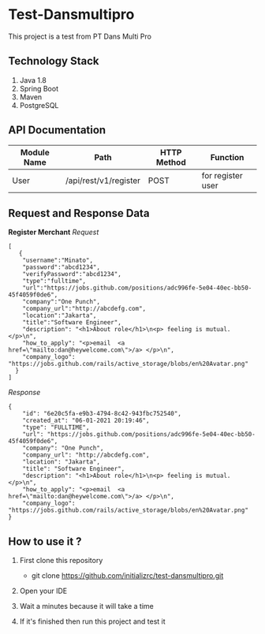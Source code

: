 # Test-Dansmultipro

This project is a test from PT Dans Multi Pro

## Technology Stack
1. Java 1.8
2. Spring Boot
3. Maven
4. PostgreSQL

## API Documentation
| Module Name | Path                  | HTTP Method | Function          |
| ----------- | --------------------- | ----------- | ----------------- |
| User        | /api/rest/v1/register | POST        | for register user |

## Request and Response Data
**Register Merchant**
*Request*
```
[
   {
    "username":"Minato",
    "password":"abcd1234",
    "verifyPassword":"abcd1234",
    "type":"fulltime",
    "url":"https://jobs.github.com/positions/adc996fe-5e04-40ec-bb50-45f4059f0de6",
    "company":"One Punch",
    "company_url":"http://abcdefg.com",
    "location":"Jakarta",
    "title":"Software Engineer",
    "description": "<h1>About role</h1>\n<p> feeling is mutual.</p>\n",
    "how_to_apply": "<p>email  <a href=\"mailto:dan@heywelcome.com\">/a> </p>\n",
    "company_logo": "https://jobs.github.com/rails/active_storage/blobs/en%20Avatar.png"
  }
]
```
*Response*
```
{
    "id": "6e20c5fa-e9b3-4794-8c42-943fbc752540",
    "created_at": "06-01-2021 20:19:46",
    "type": "FULLTIME",
    "url": "https://jobs.github.com/positions/adc996fe-5e04-40ec-bb50-45f4059f0de6",
    "company": "One Punch",
    "company_url": "http://abcdefg.com",
    "location": "Jakarta",
    "title": "Software Engineer",
    "description": "<h1>About role</h1>\n<p> feeling is mutual.</p>\n",
    "how_to_apply": "<p>email  <a href=\"mailto:dan@heywelcome.com\">/a> </p>\n",
    "company_logo": "https://jobs.github.com/rails/active_storage/blobs/en%20Avatar.png"
}
```

## How to use it ?
1. First clone this repository 
      - git clone https://github.com/initializrc/test-dansmultipro.git
   
2. Open your IDE
3. Wait a minutes because it will take a time
4. If it's finished then run this project and test it